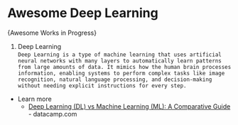 # Awesome Deep Learning
{Awesome Works in Progress}

1. Deep Learning <br />
`Deep Learning is a type of machine learning that uses artificial neural networks with many layers to automatically learn patterns from large amounts of data. It mimics how the human brain processes information, enabling systems to perform complex tasks like image recognition, natural language processing, and decision-making without needing explicit instructions for every step.`
* Learn more
  - [Deep Learning (DL) vs Machine Learning (ML): A Comparative Guide](https://www.datacamp.com/tutorial/machine-deep-learning) - datacamp.com
